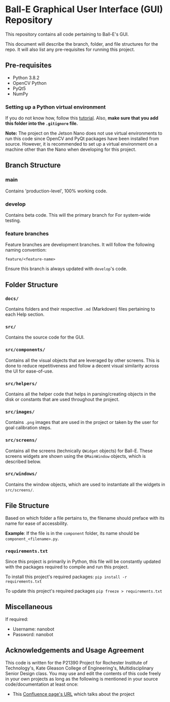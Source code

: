 # Ball-E Graphical User Interface (GUI) Repository

This repository contains all code pertaining to Ball-E's GUI.

This document will describe the branch, folder, and file structures for the repo. It will also list any pre-requisites for running this project.

## Pre-requisites

- Python 3.8.2
- OpenCV Python
- PyQt5
- NumPy

### Setting up a Python virtual environment

If you do not know how, follow this [tutorial](https://docs.python.org/3/library/venv.html). Also, **make sure that you add this folder into the `.gitignore` file.**

**Note:** The project on the Jetson Nano does not use virtual environments to run this code since OpenCV and PyQt packages have been installed from source. However, it is recommended to set up a virtual environment on a machine other than the Nano when developing for this project.

## Branch Structure

### main

Contains 'production-level', 100% working code.

### develop

Contains beta code. This will the primary branch for For system-wide testing.

### feature branches

Feature branches are development branches. It will follow the following naming convention:

`feature/<feature-name>`

Ensure this branch is always updated with `develop`'s code.

## Folder Structure

### `docs/`

Contains folders and their respective `.md` (Markdown) files pertaining to each Help section.

### `src/`

Contains the source code for the GUI.

### `src/components/`

Contains all the visual objects that are leveraged by other screens. This is done to reduce repetitiveness and follow a decent visual similarity across the UI for ease-of-use.

### `src/helpers/`

Contains all the helper code that helps in parsing/creating objects in the disk or constants that are used throughout the project.

### `src/images/`

Contains `.png` images that are used in the project or taken by the user for goal calibration steps.

### `src/screens/`

Contains all the screens (technically `QWidget` objects) for Ball-E. These screens widgets are shown using the `QMainWindow` objects, which is described below.

### `src/windows/`

Contains the window objects, which are used to instantiate all the widgets in `src/screens/`.

## File Structure

Based on which folder a file pertains to, the filename should preface with its name for ease of accessbility.

**Example**: If the file is in the `component` folder, its name should be `component_<filename>.py`.

### `requirements.txt`

Since this project is primarily in Python, this file will be constantly updated with the packages required to compile and run this project.

To install this project's required packages:
`pip install -r requirements.txt`

To update this project's required packages
`pip freeze > requirements.txt`

## Miscellaneous
If required:
* Username: nanobot
* Password: nanobot


## Acknowledgements and Usage Agreement
This code is written for the P21390 Project for Rochester Institute of Technology's, Kate Gleason College of Engineering's, Multidisciplinary Senior Design class. You may use and edit the contents of this code freely in your own projects as long as the following is mentioned in your source code/documentation at least once:
* This [Confluence page's URL](https://wiki.rit.edu/display/MSDShowcase/P21390+Bi-Axial+Autonomous+Lacrosse+Learning+Evaluator) which talks about the project

